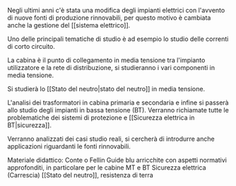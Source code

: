 Negli ultimi anni c'è stata una modifica degli impianti elettrici con l'avvento di nuove fonti di produzione rinnovabili, per questo motivo è cambiata anche la gestione del [[sistema elettrico]].

Uno delle principali tematiche di studio è ad esempio lo studio delle correnti di corto circuito.

La cabina è il punto di collegamento in media tensione tra l'impianto utilizzatore e la rete di distribuzione, si studieranno i vari componenti in media tensione.

Si studierà lo [[Stato del neutro|stato del neutro]] in media tensione.

L'analisi dei trasformatori in cabina primaria e secondaria e infine si passerà allo studio degli impianti in bassa tensione (BT).
Verranno richiamate tutte le problematiche dei sistemi di protezione e [[Sicurezza elettrica in BT|sicurezza]].

Verranno analizzati dei casi studio reali, si cercherà di introdurre anche applicazioni riguardanti le fonti rinnovabili.

Materiale didattico: Conte o Fellin
Guide blu arricchite con aspetti normativi approfonditi, in particolare per le cabine MT e BT
Sicurezza elettrica (Carrescia)
[[Stato del neutro]], resistenza di terra